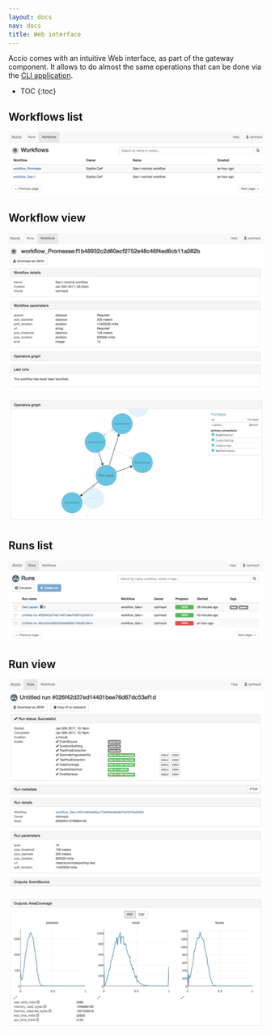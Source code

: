 ```yaml
---
layout: docs
nav: docs
title: Web interface
---
```


Accio comes with an intuitive Web interface, as part of the gateway component.
It allows to do almost the same operations that can be done via the [CLI application](commands/index.html).

* TOC
{:toc}

## Workflows list
![Workflows list](../../images/ui/workflows.jpeg)

## Workflow view
![Workflow view](../../images/ui/workflow.jpeg)

![Workflow graph](../../images/ui/workflow_graph.jpeg)

## Runs list
![Runs list](../../images/ui/runs.jpeg)

## Run view
![Run view](../../images/ui/run.jpeg)

![Run outputs](../../images/ui/run_outputs.jpeg)
